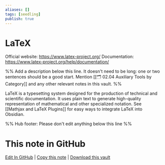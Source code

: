 ```yaml
---
aliases: []
tags: [seedling]
publish: true
---
```


# LaTeX

Official website: https://www.latex-project.org/
Documentation: https://www.latex-project.org/help/documentation/

%% Add a description below this line. It doesn't need to be long: one or two sentences should be a good start. Mention [[🗂️ 02.04 Auxiliary Tools by Category]] and any other relevant notes in this vault. %%

LaTeX is a typesetting system designed for the production of technical and scientific documentation. It uses plain text to generate high-quality representation of mathematical and other specialized notation. See [[Mathjax and LaTeX Plugins]] for easy ways to integrate LaTeX into Obsidian.

%% Hub footer: Please don't edit anything below this line %%

# This note in GitHub

<span class="git-footer">[Edit In GitHub](https://github.dev/obsidian-community/obsidian-hub/blob/main/05%20-%20Concepts/LaTeX.md "git-hub-edit-note") | [Copy this note](https://raw.githubusercontent.com/obsidian-community/obsidian-hub/main/05%20-%20Concepts/LaTeX.md "git-hub-copy-note") | [Download this vault](https://github.com/obsidian-community/obsidian-hub/archive/refs/heads/main.zip "git-hub-download-vault") </span>
